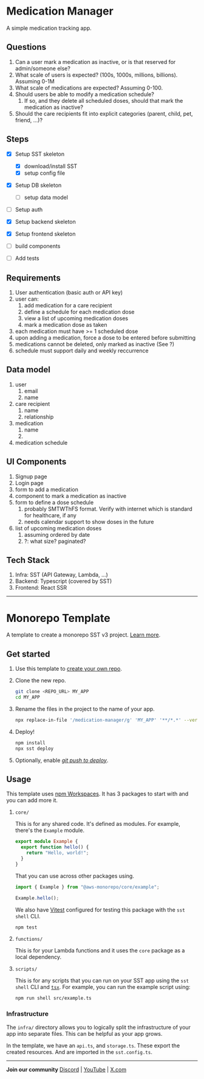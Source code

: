 # Medication Manager
A simple medication tracking app.

## Questions
1. Can a user mark a medication as inactive, or is that reserved for admin/someone else?
1. What scale of users is expected? (100s, 1000s, millions, billions). Assuming 0-1M
1. What scale of medications are expected? Assuming 0-100.
1. Should users be able to modify a medication schedule?
   1. If so, and they delete all scheduled doses, should that mark the medication as inactive?
1. Should the care recipients fit into explicit categories (parent, child, pet, friend, ...)?


## Steps
- [x] Setup SST skeleton
  - [x] download/install SST
  - [x] setup config file
- [x] Setup DB skeleton
  - [ ] setup data model
- [ ] Setup auth
- [x] Setup backend skeleton
- [x] Setup frontend skeleton
- [ ] build components
- [ ] Add tests


## Requirements
1. User authentication (basic auth or API key)
1. user can:
   1. add medication for a care recipient
   1. define a schedule for each medication dose
   1. view a list of upcoming medication doses
   1. mark a medication dose as taken
1. each medication must have >= 1 scheduled dose
  1. upon adding a medication, force a dose to be entered before submitting
1. medications cannot be deleted, only marked as inactive (See ?)
1. schedule must support daily and weekly reccurrence

## Data model
1. user
   1. email
   1. name
1. care recipient
   1. name
   1. relationship
1. medication
   1. name
   1. 
1. medication schedule

## UI Components
1. Signup page
1. Login page
1. form to add a medication
1. component to mark a medication as inactive
1. form to define a dose schedule
   1. probably SMTWThFS format. Verify with internet which is standard for healthcare, if any
   1. needs calendar support to show doses in the future
1. list of upcoming medication doses
   1. assuming ordered by date
   1. ?: what size? paginated?

## Tech Stack
1. Infra: SST (API Gateway, Lambda, ...)
1. Backend: Typescript (covered by SST)
1. Frontend: React SSR

--------

# Monorepo Template

A template to create a monorepo SST v3 project. [Learn more](https://sst.dev/docs/set-up-a-monorepo).

## Get started

1. Use this template to [create your own repo](https://docs.github.com/en/repositories/creating-and-managing-repositories/creating-a-repository-from-a-template).

2. Clone the new repo.

   ```bash
   git clone <REPO_URL> MY_APP
   cd MY_APP
   ```

3. Rename the files in the project to the name of your app.

   ```bash
   npx replace-in-file '/medication-manager/g' 'MY_APP' '**/*.*' --verbose
   ```

4. Deploy!

   ```bash
   npm install
   npx sst deploy
   ```

5. Optionally, enable [_git push to deploy_](https://sst.dev/docs/console/#autodeploy).

## Usage

This template uses [npm Workspaces](https://docs.npmjs.com/cli/v8/using-npm/workspaces). It has 3 packages to start with and you can add more it.

1. `core/`

   This is for any shared code. It's defined as modules. For example, there's the `Example` module.

   ```ts
   export module Example {
     export function hello() {
       return "Hello, world!";
     }
   }
   ```

   That you can use across other packages using.

   ```ts
   import { Example } from "@aws-monorepo/core/example";

   Example.hello();
   ```

   We also have [Vitest](https://vitest.dev/) configured for testing this package with the `sst shell` CLI.

   ```bash
   npm test
   ```

2. `functions/`

   This is for your Lambda functions and it uses the `core` package as a local dependency.

3. `scripts/`

    This is for any scripts that you can run on your SST app using the `sst shell` CLI and [`tsx`](https://www.npmjs.com/package/tsx). For example, you can run the example script using:

   ```bash
   npm run shell src/example.ts
   ```

### Infrastructure

The `infra/` directory allows you to logically split the infrastructure of your app into separate files. This can be helpful as your app grows.

In the template, we have an `api.ts`, and `storage.ts`. These export the created resources. And are imported in the `sst.config.ts`.

---

**Join our community** [Discord](https://sst.dev/discord) | [YouTube](https://www.youtube.com/c/sst-dev) | [X.com](https://x.com/SST_dev)
